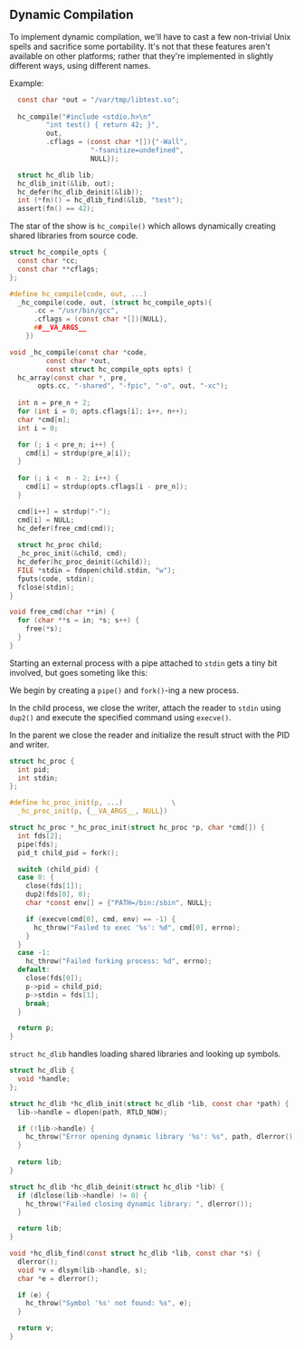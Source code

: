 ## Dynamic Compilation
To implement dynamic compilation, we'll have to cast a few non-trivial Unix spells and sacrifice some portability. It's not that these features aren't available on other platforms; rather that they're implemented in slightly different ways, using different names.

Example:
```C
  const char *out = "/var/tmp/libtest.so";
  
  hc_compile("#include <stdio.h>\n"
	     "int test() { return 42; }",
	     out,
	     .cflags = (const char *[]){"-Wall",
					"-fsanitize=undefined",
					NULL});

  struct hc_dlib lib;
  hc_dlib_init(&lib, out);
  hc_defer(hc_dlib_deinit(&lib));
  int (*fn)() = hc_dlib_find(&lib, "test");
  assert(fn() == 42);
```

The star of the show is `hc_compile()` which allows dynamically creating shared libraries from source code.

```C
struct hc_compile_opts {
  const char *cc;
  const char **cflags;
};

#define hc_compile(code, out, ...)				
  _hc_compile(code, out, (struct hc_compile_opts){		
      .cc = "/usr/bin/gcc",					
      .cflags = (const char *[]){NULL},				
      ##__VA_ARGS__						
    })

void _hc_compile(const char *code,
		 const char *out,
		 const struct hc_compile_opts opts) {
  hc_array(const char *, pre, 
	   opts.cc, "-shared", "-fpic", "-o", out, "-xc");
  
  int n = pre_n + 2;
  for (int i = 0; opts.cflags[i]; i++, n++);  
  char *cmd[n];
  int i = 0;

  for (; i < pre_n; i++) {
    cmd[i] = strdup(pre_a[i]);
  }
  
  for (; i <  n - 2; i++) {
    cmd[i] = strdup(opts.cflags[i - pre_n]);
  }

  cmd[i++] = strdup("-");
  cmd[i] = NULL;
  hc_defer(free_cmd(cmd));
  
  struct hc_proc child;
  _hc_proc_init(&child, cmd);
  hc_defer(hc_proc_deinit(&child));
  FILE *stdin = fdopen(child.stdin, "w");
  fputs(code, stdin);
  fclose(stdin);
}

void free_cmd(char **in) {
  for (char **s = in; *s; s++) {
    free(*s);
  }
}
```

Starting an external process with a pipe attached to `stdin` gets a tiny bit involved, but goes someting like this:

We begin by creating a `pipe()` and `fork()`-ing a new process.

In the child process, we close the writer, attach the reader to `stdin` using `dup2()` and execute the specified command using `execve()`.

In the parent we close the reader and initialize the result struct with the PID and writer. 

```C
struct hc_proc {
  int pid;
  int stdin;
};

#define hc_proc_init(p, ...)			\
  _hc_proc_init(p, {__VA_ARGS__, NULL})

struct hc_proc *_hc_proc_init(struct hc_proc *p, char *cmd[]) {
  int fds[2];
  pipe(fds);
  pid_t child_pid = fork();

  switch (child_pid) {
  case 0: {
    close(fds[1]);
    dup2(fds[0], 0);
    char *const env[] = {"PATH=/bin:/sbin", NULL};

    if (execve(cmd[0], cmd, env) == -1) {
      hc_throw("Failed to exec '%s': %d", cmd[0], errno);
    }
  }
  case -1:
    hc_throw("Failed forking process: %d", errno);
  default:
    close(fds[0]);
    p->pid = child_pid;
    p->stdin = fds[1];
    break;
  }

  return p;
}
```

`struct hc_dlib` handles loading shared libraries and looking up symbols.

```C
struct hc_dlib {
  void *handle;
};

struct hc_dlib *hc_dlib_init(struct hc_dlib *lib, const char *path) {
  lib->handle = dlopen(path, RTLD_NOW);

  if (!lib->handle) {
    hc_throw("Error opening dynamic library '%s': %s", path, dlerror());
  }
  
  return lib;
}

struct hc_dlib *hc_dlib_deinit(struct hc_dlib *lib) {
  if (dlclose(lib->handle) != 0) {
    hc_throw("Failed closing dynamic library: ", dlerror());
  }

  return lib;
}

void *hc_dlib_find(const struct hc_dlib *lib, const char *s) {
  dlerror();
  void *v = dlsym(lib->handle, s);
  char *e = dlerror();

  if (e) {
    hc_throw("Symbol '%s' not found: %s", e);
  }

  return v;
}
```